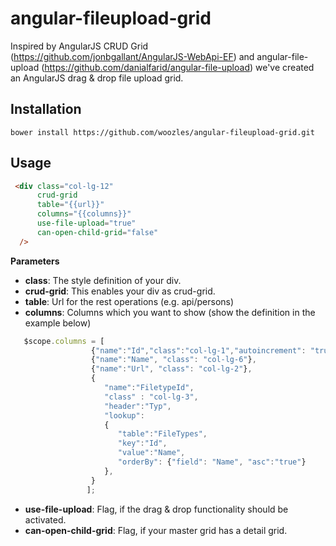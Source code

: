 angular-fileupload-grid
=======================

Inspired by AngularJS CRUD Grid (https://github.com/jonbgallant/AngularJS-WebApi-EF) and angular-file-upload (https://github.com/danialfarid/angular-file-upload) we've created an AngularJS drag & drop file upload grid.

Installation
-------------

```
bower install https://github.com/woozles/angular-fileupload-grid.git
```


Usage
-------------

```html
 <div class="col-lg-12" 
      crud-grid
      table="{{url}}" 
      columns="{{columns}}" 
      use-file-upload="true" 
      can-open-child-grid="false" 
  />

 ```

**Parameters**

 * **class**: The style definition of your div.
 * **crud-grid**: This enables your div as crud-grid.
 * **table**: Url for the rest operations (e.g. api/persons)
 * **columns**: Columns which you want to show (show the definition in the example below)
```javascript
   $scope.columns = [
                  {"name":"Id","class":"col-lg-1","autoincrement": "true"},
                  {"name":"Name", "class": "col-lg-6"},
                  {"name":"Url", "class": "col-lg-2"},
                  {
                     "name":"FiletypeId", 
                     "class" : "col-lg-3",
                     "header":"Typ",
                     "lookup":
                     {
                        "table":"FileTypes",
                        "key":"Id",
                        "value":"Name",
                        "orderBy": {"field": "Name", "asc":"true"}
                     },
                  }
                 ];
```
 * **use-file-upload**: Flag, if the drag & drop functionality should be activated.
 * **can-open-child-grid**: Flag, if your master grid has a detail grid.
